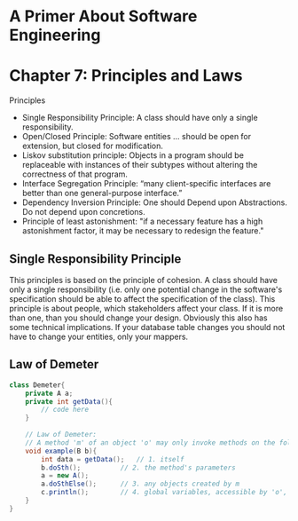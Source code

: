 # A Primer About Software Engineering
# Chapter 7: Principles and Laws

Principles

* Single Responsibility Principle: A class should have only a single responsibility.
* Open/Closed Principle: Software entities … should be open for extension, but closed for modification.
* Liskov substitution principle: Objects in a program should be replaceable with instances of their subtypes without altering the correctness of that program.
* Interface Segregation Principle: “many client-specific interfaces are better than one general-purpose interface.”
* Dependency Inversion Principle: One should Depend upon Abstractions. Do not depend upon concretions.
* Principle of least astonishment: "if a necessary feature has a high astonishment factor, it may be necessary to redesign the feature."

## Single Responsibility Principle

This principles is based on the principle of cohesion. A class should have only a single responsibility (i.e. only one potential change in the software's specification should be able to affect the specification of the class). This principle is about people, which stakeholders affect your class. If it is more than one, than you should change your design. Obviously this also has some technical implications. If your database table changes you should not have to change your entities, only your mappers.


## Law of Demeter
```java
class Demeter{
	private A a;
	private int getData(){
		// code here
	}
	
	// Law of Demeter:
	// A method 'm' of an object 'o' may only invoke methods on the following kinds of objects:
	void example(B b){
		int data = getData(); 	// 1. itself
		b.doSth();			// 2. the method's parameters
		a = new A();		
		a.doSthElse();		// 3. any objects created by m
		c.println();		// 4. global variables, accessible by 'o', in the scope of 'm '
	}
}
```
